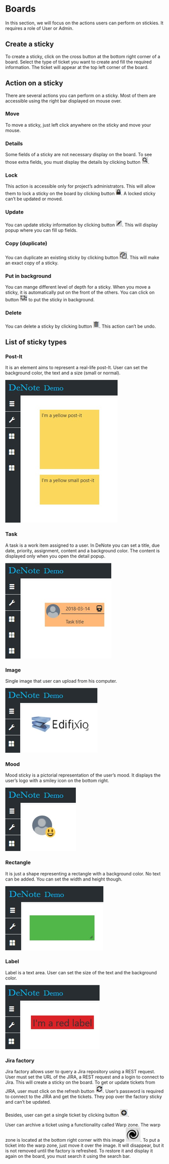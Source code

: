 # Boards
In this section, we will focus on the actions users can perform on stickies. It requires a role of User or Admin.

## Create a sticky
To create a sticky, click on the cross button at the bottom right corner of a board. Select the type of ticket you want to create and fill the required information. The ticket will appear at the top left corner of the board.

## Action on a sticky
There are several actions you can perform on a sticky. Most of them are accessible using the right bar displayed on mouse over.

### Move
To move a sticky, just left click anywhere on the sticky and move your mouse. 

### Details
Some fields of a sticky are not necessary display on the board. To see those extra fields, you must display the details by clicking button ![icon magnifying glass](./assets/images/icon-detail.jpg).

### Lock
This action is accessible only for project’s administrators. This will allow them to lock a sticky on the board by clicking button ![icon lock](./assets/images/icon-lock.jpg). A locked sticky can’t be updated or moved. 

### Update
You can update sticky information by clicking button ![icon pen](./assets/images/icon-update.jpg). This will display popup where you can fill up fields.

### Copy (duplicate)
You can duplicate an existing sticky by clicking button ![icon copy](./assets/images/icon-copy.jpg). This will make an exact copy of a sticky.

### Put in background
You can mange different level of depth for a sticky. When you move a sticky, it is automatically put on the front of the others. You can click on button ![icon background](./assets/images/icon-background.jpg) to put the sticky in background.

### Delete
You can delete a sticky by clicking button ![icon delete](./assets/images/icon-delete.jpg). This action can’t be undo.

## List of sticky types
### Post-It
It is an element aims to represent a real-life post-It. User can set the background color, the text and a size (small or normal). 

![sticky post-it](./assets/images/sticky-postit.jpg)

### Task
A task is a work item assigned to a user. In DeNote you can set a title, due date, priority, assignment, content and a background color. The content is displayed only when you open the detail popup.

![sticky task](./assets/images/sticky-task.jpg)

### Image
Single image that user can upload from his computer. 

![sticky image](./assets/images/sticky-image.jpg)

### Mood
Mood sticky is a pictorial representation of the user’s mood. It displays the user’s logo with a smiley icon on the bottom right.

![sticky mood](./assets/images/sticky-mood.jpg)

### Rectangle
It is just a shape representing a rectangle with a background color. No text can be added. You can set the width and height though.

![sticky rectangle](./assets/images/sticky-rectangle.jpg)

### Label
Label is a text area. User can set the size of the text and the background color.

![sticky label](./assets/images/sticky-label.jpg)

### Jira factory
Jira factory allows user to query a Jira repository using a REST request. User must set the URL of the JIRA, a REST request and a login to connect to Jira. This will create a sticky on the board. To get or update tickets from JIRA, user must click on the refresh button ![icon refresh](./assets/images/icon-factory-refresh.jpg). User’s password is required to connect to the JIRA and get the tickets. They pop over the factory sticky and can’t be updated. 

Besides, user can get a single ticket by clicking button ![icon add](./assets/images/icon-factory-add.jpg). 

User can archive a ticket using a functionality called Warp zone. The warp zone is located at the bottom right corner with this image ![icon warp zone](./assets/images/icon-factory-warpzone.jpg). To put a ticket into the warp zone, just move it over the image. It will disappear, but it is not removed until the factory is refreshed. To restore it and display it again on the board, you must search it using the search bar.
